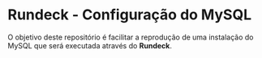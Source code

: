 # Rundeck - Configuração do MySQL

O objetivo deste repositório é facilitar a reprodução de uma instalação do MySQL que será executada através do **Rundeck**.

